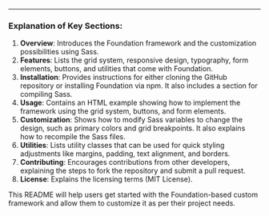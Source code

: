 
---

### **Explanation of Key Sections**:

1. **Overview**: Introduces the Foundation framework and the customization possibilities using Sass.
2. **Features**: Lists the grid system, responsive design, typography, form elements, buttons, and utilities that come with Foundation.
3. **Installation**: Provides instructions for either cloning the GitHub repository or installing Foundation via npm. It also includes a section for compiling Sass.
4. **Usage**: Contains an HTML example showing how to implement the framework using the grid system, buttons, and form elements.
5. **Customization**: Shows how to modify Sass variables to change the design, such as primary colors and grid breakpoints. It also explains how to recompile the Sass files.
6. **Utilities**: Lists utility classes that can be used for quick styling adjustments like margins, padding, text alignment, and borders.
7. **Contributing**: Encourages contributions from other developers, explaining the steps to fork the repository and submit a pull request.
8. **License**: Explains the licensing terms (MIT License).

This README will help users get started with the Foundation-based custom framework and allow them to customize it as per their project needs.
